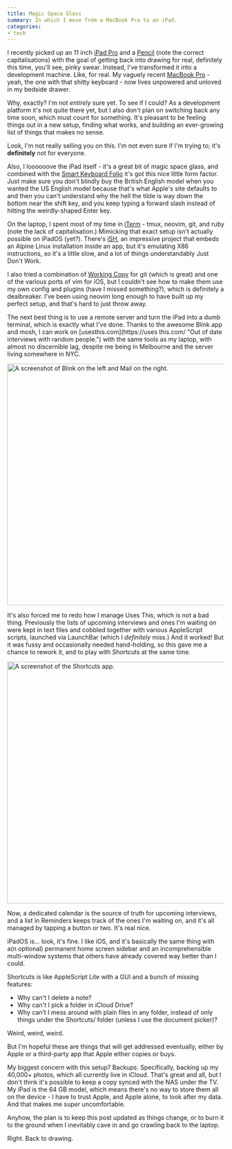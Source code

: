 ```yaml
---
title: Magic Space Glass
summary: In which I move from a MacBook Pro to an iPad.
categories:
- tech
---
```


I recently picked up an 11 inch [iPad Pro](https://www.apple.com/au/ipad-pro/ "Magic space glass!") and a [Pencil](https://www.apple.com/au/apple-pencil/ "It’s just like a pencil, kinda.") (note the correct capitalisations) with the goal of getting back into drawing for real, definitely this time, you'll see, pinky swear. Instead, I've transformed it into a development machine. Like, for real. My vaguely recent [MacBook Pro](https://www.apple.com/au/macbook-pro/ "A non-touchscreen iPad with a built-in keyboard.") - yeah, the one with that shitty keyboard - now lives unpowered and unloved in my bedside drawer.

Why, exactly? I'm not *entirely* sure yet. To see if I could? As a development platform it's not quite there yet, but I also don't plan on switching back any time soon, which must count for something. It's pleasant to be feeling things out in a new setup, finding what works, and building an ever-growing list of things that makes no sense.

Look, I'm not really selling you on this. I'm not even sure if I'm trying to; it's **definitely** not for everyone.

Also, I loooooove the iPad itself - it's a great bit of magic space glass, and combined with the [Smart Keyboard Folio](https://www.apple.com/smart-keyboard/ "A bunch of keys to attach to your magic space glass.") it's got this nice little form factor. Just make sure you don't blindly buy the British English model when you wanted the US English model because that's what Apple's site defaults to and then you can't understand why the hell the tilde is way down the bottom near the shift key, and you keep typing a forward slash instead of hitting the weirdly-shaped Enter key.

On the laptop, I spent most of my time in [iTerm](https://iterm2.com/ "I wish this existed for iOS.") - tmux, neovim, git, and ruby (note the lack of capitalisation.) Mimicking that exact setup isn't actually possible on iPadOS (yet?). There's [iSH](https://ish.app/ "An Alpine Linux installation in an iOS app."), an impressive project that embeds an Alpine Linux installation inside an app, but it's emulating X86 instructions, so it's a little slow, and a lot of things understandably Just Don't Work.

I also tried a combination of [Working Copy](https://workingcopyapp.com/ "A git client for iOS.") for git (which is great) and one of the various ports of vim for iOS, but I couldn't see how to make them use my own config and plugins (have I missed something?), which is definitely a dealbreaker. I've been using neovim long enough to have built up my perfect setup, and that's hard to just throw away.

The next best thing is to use a remote server and turn the iPad into a dumb terminal, which is exactly what I've done. Thanks to the awesome Blink app and mosh, I can work on [usesthis.com](https://uses this.com/ "Out of date interviews with random people.") with the same tools as my laptop, with almost no discernible lag, despite me being in Melbourne and the server living somewhere in NYC.

<img src="/images/posts/blink-and-mail.jpg" width="800" height="558" alt="A screenshot of Blink on the left and Mail on the right."> 

It's also forced me to redo how I manage Uses This, which is not a bad thing. Previously the lists of upcoming interviews and ones I'm waiting on were kept in text files and cobbled together with various AppleScript scripts, launched via LaunchBar (which I *definitely* miss.) And it worked! But it was fussy and occasionally needed hand-holding, so this gave me a chance to rework it, and to play with Shortcuts at the same time.

<img src="/images/posts/shortcuts.jpg" width="800" height="558" alt="A screenshot of the Shortcuts app."> 

Now, a dedicated calendar is the source of truth for upcoming interviews, and a list in Reminders keeps track of the ones I'm waiting on, and it's all managed by tapping a button or two. It's real nice.

iPadOS is... look, it's fine. I like iOS, and it's basically the same thing with a(n optional) permanent home screen sidebar and an incomprehensible multi-window systems that others have already covered way better than I could.

Shortcuts is like AppleScript Lite with a GUI and a bunch of missing features:

- Why can't I delete a note?
- Why can't I pick a folder in iCloud Drive?
- Why can’t I mess around with plain files in any folder, instead of only things under the Shortcuts/ folder (unless I use the document picker)?

Weird, weird, weird.

But I'm hopeful these are things that will get addressed eventually, either by Apple or a third-party app that Apple either copies or buys. 

My biggest concern with this setup? Backups. Specifically, backing up my 40,000+ photos, which all currently live in iCloud. That's great and all, but I don't think it's possible to keep a copy synced with the NAS under the TV. My iPad is the 64 GB model, which means there's no way to store them all on the device - I have to trust Apple, and Apple alone, to look after my data. And that makes me super uncomfortable. 

Anyhow, the plan is to keep this post updated as things change, or to burn it to the ground when I inevitably cave in and go crawling back to the laptop.

Right. Back to drawing.
